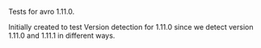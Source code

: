 Tests for avro 1.11.0. 

Initially created to test Version detection for 1.11.0 since we detect version 1.11.0 and 1.11.1 in different ways.
